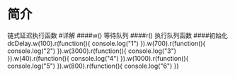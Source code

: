 # 简介
链式延迟执行函数
#详解
####w()
等待队列
####r()
执行队列函数
####初始化
    dcDelay.w(100).r(function(){
    	 console.log("1")
    }).w(700).r(function(){
    	 console.log("2")
    }).w(3000).r(function(){
    	 console.log("3")
    }).w(40).r(function(){
    	 console.log("4")
    }).w(1000).r(function(){
    	 console.log("5")
    }).w(800).r(function(){
    	 console.log("6")
    })
